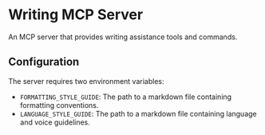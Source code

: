 # Writing MCP Server

An MCP server that provides writing assistance tools and commands.

## Configuration

The server requires two environment variables:

- `FORMATTING_STYLE_GUIDE`: The path to a markdown file containing formatting conventions.
- `LANGUAGE_STYLE_GUIDE`: The path to a markdown file containing language and voice guidelines.
